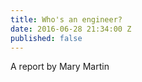 ```yaml
---
title: Who's an engineer?
date: 2016-06-28 21:34:00 Z
published: false
---
```


A report by Mary Martin